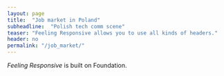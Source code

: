```yaml
---
layout: page
title:  "Job market in Poland"
subheadline:  "Polish tech comm scene"
teaser: "Feeling Responsive allows you to use all kinds of headers."
header: no
permalink: "/job_market/"
---
```


*Feeling Responsive* is built on Foundation.
